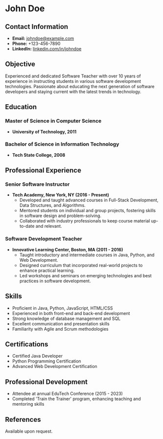 # John Doe

## Contact Information
- **Email:** johndoe@example.com
- **Phone:** +123-456-7890
- **LinkedIn:** [linkedin.com/in/johndoe](https://linkedin.com/in/johndoe)

## Objective
Experienced and dedicated Software Teacher with over 10 years of experience in instructing students in various software development technologies. Passionate about educating the next generation of software developers and staying current with the latest trends in technology.

## Education
### Master of Science in Computer Science
- **University of Technology, 2011**

### Bachelor of Science in Information Technology
- **Tech State College, 2008**

## Professional Experience
### Senior Software Instructor
- **Tech Academy, New York, NY (2016 - Present)**
  - Developed and taught advanced courses in Full-Stack Development, Data Structures, and Algorithms.
  - Mentored students on individual and group projects, fostering skills in software design and problem-solving.
  - Collaborated with industry professionals to keep course material up-to-date and relevant.

### Software Development Teacher
- **Innovative Learning Center, Boston, MA (2011 - 2016)**
  - Taught introductory and intermediate courses in Java, Python, and Web Development.
  - Designed curriculum that incorporated real-world projects to enhance practical learning.
  - Led workshops and seminars on emerging technologies and best practices in software development.

## Skills
- Proficient in Java, Python, JavaScript, HTML/CSS
- Experienced in both front-end and back-end development
- Strong knowledge of database management and SQL
- Excellent communication and presentation skills
- Familiarity with Agile and Scrum methodologies

## Certifications
- Certified Java Developer
- Python Programming Certification
- Advanced Web Development Certification

## Professional Development
- Attendee at annual EduTech Conference (2015 - 2023)
- Completed 'Train the Trainer' program, enhancing teaching and mentoring skills

## References
Available upon request.


